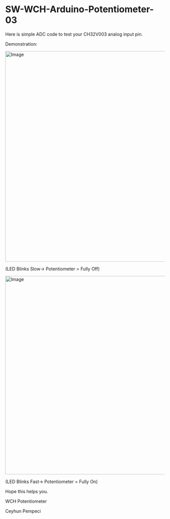# SW-WCH-Arduino-Potentiometer-03

Here is simple ADC code to test your CH32V003 analog input pin.

Demonstration:

<img width="664" alt="Image" src="https://github.com/user-attachments/assets/2e938883-5dd3-4784-9345-02d2d790cb01" />


(LED Blinks Slow-> Potentiometer = Fully Off)

<img width="626" alt="Image" src="https://github.com/user-attachments/assets/522b25ac-f8d6-42a7-a927-10d68f6892b8" />

(LED Blinks Fast-> Potentiometer = Fully On)

Hope this helps you.

WCH Potentiometer

Ceyhun Pempeci
